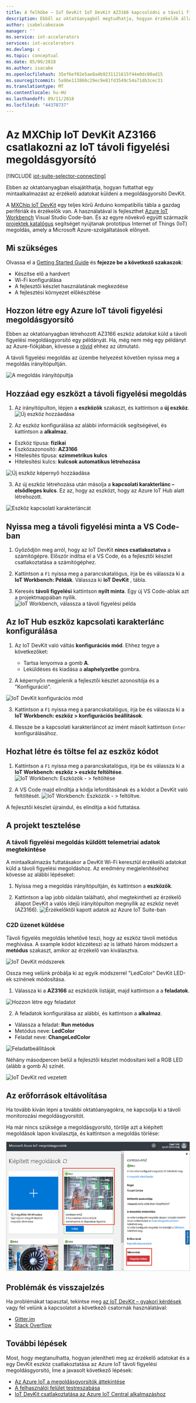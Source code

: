 ```yaml
---
title: A felhőbe – IoT DevKit IoT DevKit AZ3166 kapcsolódni a távoli figyelési IoT-megoldásgyorsítók |} A Microsoft Docs
description: Ebből az oktatóanyagból megtudhatja, hogyan érzékelők állapotát küldjön az IoT DevKit AZ3166 a távoli figyelési IoT megoldásgyorsító a monitorozási és a Vizualizáció.
author: isabelcabezasm
manager: ''
ms.service: iot-accelerators
services: iot-accelerators
ms.devlang: c
ms.topic: conceptual
ms.date: 05/09/2018
ms.author: isacabe
ms.openlocfilehash: 35ef6ef02e5ae8a4b9231121615f44e0dc00ad15
ms.sourcegitcommit: 5a9be113868c29ec9e81fd3549c54a71db3cec31
ms.translationtype: MT
ms.contentlocale: hu-HU
ms.lasthandoff: 09/11/2018
ms.locfileid: "44378737"
---
```

# <a name="connect-mxchip-iot-devkit-az3166-to-the-iot-remote-monitoring-solution-accelerator"></a>Az MXChip IoT DevKit AZ3166 csatlakozni az IoT távoli figyelési megoldásgyorsító

[!INCLUDE [iot-suite-selector-connecting](../../includes/iot-suite-selector-connecting.md)]

Ebben az oktatóanyagban elsajátíthatja, hogyan futtathat egy mintaalkalmazást az érzékelő adatokat küldeni a megoldásgyorsító DevKit.

A [MXChip IoT DevKit](https://aka.ms/iot-devkit) egy teljes körű Arduino kompatibilis tábla a gazdag perifériák és érzékelők van. A használatával is fejleszthet [Azure IoT Workbench](https://marketplace.visualstudio.com/items?itemName=vsciot-vscode.vscode-iot-workbench) Visual Studio Code-ban. És az egyre növekvő együtt származik [projektek katalógus](https://microsoft.github.io/azure-iot-developer-kit/docs/projects/) segítséget nyújtanak prototípus Internet of Things (IoT) megoldás, amely a Microsoft Azure-szolgáltatások előnyeit.

## <a name="what-you-need"></a>Mi szükséges

Olvassa el a [Getting Started Guide](https://docs.microsoft.com/azure/iot-hub/iot-hub-arduino-iot-devkit-az3166-get-started) és **fejezze be a következő szakaszok**:

* Készítse elő a hardvert
* Wi-Fi konfigurálása
* A fejlesztői készlet használatának megkezdése
* A fejlesztési környezet előkészítése


## <a name="create-an-azure-iot-remote-monitoring-solution-accelerator"></a>Hozzon létre egy Azure IoT távoli figyelési megoldásgyorsító

Ebben az oktatóanyagban létrehozott AZ3166 eszköz adatokat küld a távoli figyelési megoldásgyorsító egy példányát. Ha, még nem még egy példányt az Azure-fiókjában, kövesse a [rövid](https://docs.microsoft.com/azure/iot-accelerators/quickstart-remote-monitoring-deploy) ehhez az útmutató.

A távoli figyelési megoldás az üzembe helyezést követően nyissa meg a megoldás irányítópultján.

![A megoldás irányítópultja](media/iot-accelerators-arduino-iot-devkit-az3166-devkit-remote-monitoringv2/azure-iot-suite-dashboard-info.png)

## <a name="add-a-device-to-the-remote-monitoring-solution"></a>Hozzáad egy eszközt a távoli figyelési megoldás

1. Az irányítópulton, lépjen a **eszközök** szakaszt, és kattintson a **új eszköz**.
   ![Új eszköz hozzáadása](media/iot-accelerators-arduino-iot-devkit-az3166-devkit-remote-monitoringv2/azure-iot-suite-add-device.png)

2. Az eszköz konfigurálása az alábbi információk segítségével, és kattintson a **alkalmaz**.
  * Eszköz típusa: **fizikai**
  * Eszközazonosító: **AZ3166**
  * Hitelesítés típusa: **szimmetrikus kulcs**
  * Hitelesítési kulcs: **kulcsok automatikus létrehozása**
  
  ![Új eszköz képernyő hozzáadása](media/iot-accelerators-arduino-iot-devkit-az3166-devkit-remote-monitoringv2/azure-iot-suite-add-new-device-form.png)

3. Az új eszköz létrehozása után másolja a **kapcsolati karakterlánc – elsődleges kulcs**. Ez az, hogy az eszközt, hogy az Azure IoT Hub alatt létrehozott.
  
  ![Eszköz kapcsolati karakterláncát](media/iot-accelerators-arduino-iot-devkit-az3166-devkit-remote-monitoringv2/azure-iot-suite-new-device-connstring.png)

## <a name="open-the-remote-monitoring-sample-in-vs-code"></a>Nyissa meg a távoli figyelési minta a VS Code-ban

1. Győződjön meg arról, hogy az IoT DevKit **nincs csatlakoztatva** a számítógépre. Először indítsa el a VS Code, és a fejlesztői készlet csatlakoztatása a számítógéphez.

1. Kattintson a `F1` nyissa meg a parancskatalógus, írja be és válassza ki a **IoT Workbench: Példák**. Válassza ki **IoT DevKit** , tábla.

1. Keresés **távoli figyelési** kattintson **nyílt minta**. Egy új VS Code-ablak azt a projektmappában nyílik.
  ![IoT Workbench, válassza a távoli figyelési példa](media/iot-accelerators-arduino-iot-devkit-az3166-devkit-remote-monitoringv2/iot-workbench-example.png)

## <a name="configure-iot-hub-device-connection-string"></a>Az IoT Hub eszköz kapcsolati karakterlánc konfigurálása

1. Az IoT DevKit való váltás **konfigurációs mód**. Ehhez tegye a következőket:
   * Tartsa lenyomva a gomb **A**.
   * Leküldéses és kiadása a **alaphelyzetbe** gombra.

2. A képernyőn megjelenik a fejlesztői készlet azonosítója és a "Konfiguráció".
   
  ![IoT DevKit konfigurációs mód](media/iot-accelerators-arduino-iot-devkit-az3166-devkit-remote-monitoringv2/devkit-configuration-mode.png)

3. Kattintson a `F1` nyissa meg a parancskatalógus, írja be és válassza ki a **IoT Workbench: eszköz > konfigurációs beállítások**.

4. Illessze be a kapcsolati karakterláncot az imént másolt kattintson `Enter` konfigurálásához.

## <a name="build-and-upload-the-device-code"></a>Hozhat létre és töltse fel az eszköz kódot

1. Kattintson a `F1` nyissa meg a parancskatalógus, írja be és válassza ki a **IoT Workbench: eszköz > eszköz feltöltése**.
  ![IoT Workbench: Eszközök - > feltöltése](media/iot-accelerators-arduino-iot-devkit-az3166-devkit-remote-monitoringv2/iot-workbench-device-upload.png)

1. A VS Code majd elindítja a kódja lefordításának és a kódot a DevKit való feltöltését.
  ![IoT Workbench: Eszközök - > feltöltve.](media/iot-accelerators-arduino-iot-devkit-az3166-devkit-remote-monitoringv2/iot-workbench-device-uploaded.png)

A fejlesztői készlet újraindul, és elindítja a kód futtatása.

## <a name="test-the-project"></a>A projekt tesztelése

### <a name="view-the-telemetry-sent-to-remote-monitoring-solution"></a>A távoli figyelési megoldás küldött telemetriai adatok megtekintése

A mintaalkalmazás futtatásakor a DevKit Wi-Fi keresztül érzékelői adatokat küld a távoli figyelési megoldáshoz. Az eredmény megjelenítéséhez kövesse az alábbi lépéseket:

1. Nyissa meg a megoldás irányítópultján, és kattintson a **eszközök**.

1. Kattintson a lap jobb oldalán található, ahol megtekintheti az érzékelő állapot DevKit a valós idejű irányítópulton megnyílik az eszköz nevét (AZ3166).
  ![Érzékelőktől kapott adatok az Azure IoT Suite-ban](media/iot-accelerators-arduino-iot-devkit-az3166-devkit-remote-monitoringv2/azure-iot-suite-dashboard.png)

### <a name="send-a-c2d-message"></a>C2D üzenet küldése

Távoli figyelés megoldás lehetővé teszi, hogy az eszköz távoli metódus meghívása. A sxample kódot közzéteszi az is látható három módszert a **metódus** szakaszt, amikor az érzékelő van kiválasztva.

![IoT DevKit módszerek](media/iot-accelerators-arduino-iot-devkit-az3166-devkit-remote-monitoringv2/azure-iot-suite-methods.png)

Ossza meg velünk próbálja ki az egyik módszerrel "LedColor" DevKit LED-ek színének módosítása.

1. Válassza ki a **AZ3166** az eszközök listáját, majd kattintson a a **feladatok**.

  ![Hozzon létre egy feladatot](media/iot-accelerators-arduino-iot-devkit-az3166-devkit-remote-monitoringv2/azure-iot-suite-job.png)

2. A feladatok konfigurálása az alábbi, és kattintson a **alkalmaz**.
  * Válassza a feladat: **Run metódus**
  * Metódus neve: **LedColor**
  * Feladat neve: **ChangeLedColor**
  
  ![Feladatbeállítások](media/iot-accelerators-arduino-iot-devkit-az3166-devkit-remote-monitoringv2/iot-suite-change-color.png)

Néhány másodpercen belül a fejlesztői készlet módosítani kell a RGB LED (alább a gomb A) színét.

![IoT DevKit red vezetett](media/iot-accelerators-arduino-iot-devkit-az3166-devkit-remote-monitoringv2/azure-iot-suite-devkit-led.png)

## <a name="clean-up-resources"></a>Az erőforrások eltávolítása

Ha tovább kíván lépni a további oktatóanyagokra, ne kapcsolja ki a távoli monitorozási megoldásgyorsítót.

Ha már nincs szüksége a megoldásgyorsító, törölje azt a kiépített megoldások lapon kiválasztja, és kattintson a megoldás törlése:

![Megoldás törlése](media/quickstart-remote-monitoring-deploy/deletesolution.png)

## <a name="problems-and-feedback"></a>Problémák és visszajelzés

Ha problémákat tapasztal, tekintse meg [az IoT DevKit – gyakori kérdések](https://microsoft.github.io/azure-iot-developer-kit/docs/faq/) vagy fel velünk a kapcsolatot a következő csatornák használatával:

* [Gitter.im](http://gitter.im/Microsoft/azure-iot-developer-kit)
* [Stack Overflow](https://stackoverflow.com/questions/tagged/iot-devkit)

## <a name="next-steps"></a>További lépések

Most, hogy megtanulhatta, hogyan jelenítheti meg az érzékelő adatokat és a egy DevKit eszköz csatlakoztatása az Azure IoT távoli figyelési megoldásgyorsító, Íme a javasolt következő lépések:

* [Az Azure IoT a megoldásgyorsítók áttekintése](https://docs.microsoft.com/azure/iot-suite/)
* [A felhasználói felület testreszabása](../iot-accelerators/iot-accelerators-remote-monitoring-customize.md)
* [IoT DevKit csatlakoztatása az Azure IoT Central alkalmazáshoz](../iot-central/howto-connect-devkit.md)